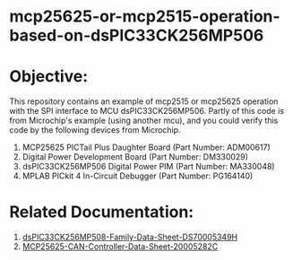 # mcp25625-or-mcp2515-operation-based-on-dsPIC33CK256MP506
Objective:
==========
This repository contains an example of mcp2515 or mcp25625 operation with the SPI interface to MCU dsPIC33CK256MP506. Partly of this code is from Microchip's example (using another mcu), and you could verify this code by the following devices from Microchip.
1) MCP25625 PICTail Plus Daughter Board (Part Number: ADM00617)
2) Digital Power Development Board (Part Number: DM330029)
3) dsPIC33CK256MP506 Digital Power PIM (Part Number: MA330048)
4) MPLAB PICkit 4 In-Circuit Debugger (Part Number: PG164140)

Related Documentation:
=====================
1) [dsPIC33CK256MP508-Family-Data-Sheet-DS70005349H](http://ww1.microchip.com/downloads/en/DeviceDoc/dsPIC33CK256MP508-Family-Data-Sheet-DS70005349H.pdf)
2) [MCP25625-CAN-Controller-Data-Sheet-20005282C](http://ww1.microchip.com/downloads/en/DeviceDoc/MCP25625-CAN-Controller-Data-Sheet-20005282C.pdf)
